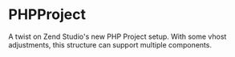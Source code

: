 PHPProject
==========

A twist on Zend Studio&#39;s new PHP Project setup. With some vhost adjustments, this structure can support multiple components.